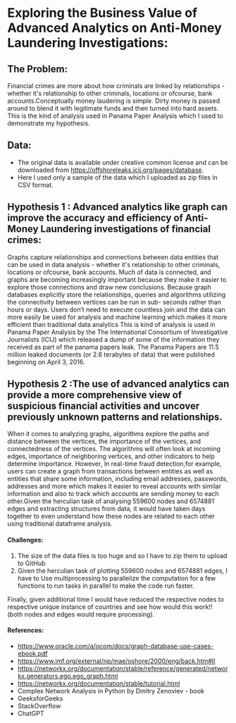 # Exploring the Business Value of Advanced Analytics on Anti-Money Laundering  Investigations:
## The Problem:
Financial crimes are more about how criminals are linked by relationships - whether it's relationship to other criminals, locations or ofcourse, bank accounts.Conceptually money laudering is simple. Dirty money is passed around to blend it with legitimate funds and then turned into hard assets. This is the kind of analysis used in Panama Paper Analysis which I used to demonstrate my hypothesis.


## Data:
* The original data is available under creative common license and can be downloaded from https://offshoreleaks.icij.org/pages/database.
* Here I used only a sample of the data which I uploaded as zip files in CSV format.

## Hypothesis 1 : Advanced analytics like graph can improve the accuracy and efficiency of Anti-Money Laundering investigations of financial crimes:
Graphs capture relationships and connections between data entities that can be used in data analysis - whether it's relationship to other criminals, locations or ofcourse, bank accounts. Much of data is connected, and graphs are becoming increasingly important because they make it easier to explore those connections and draw new conclusions. Because graph databases explicitly store the relationships, queries and algorithms utilizing the connectivity between vertices can be run in sub- seconds rather than hours or days. Users don’t need to execute countless join and the data can more easily be used for analysis and machine learning which makes it more efficient than traditional data analytics
This is kind of analysis is used in Panama Paper Analysis by the The International Consortium of Investigative Journalists (ICIJ) which released a dump of some of the information they received as part of the panama papers leak. The Panama Papers are 11.5 million leaked documents (or 2.6 terabytes of data) that were published beginning on April 3, 2016.


## Hypothesis 2 :The use of advanced analytics can provide a more comprehensive view of suspicious financial activities and uncover previously unknown patterns and relationships.
When it comes to analyzing graphs, algorithms explore the paths and distance between the vertices, the importance of the vertices, and connectedness of the vertices. The algorithms will often look at incoming edges, importance of neighboring vertices, and other indicators to help determine importance. However, In real-time fraud detection,for example, users can create a graph from transactions between entities as well as entities that share some information, including email addresses, passwords, addresses and more which makes it easier to reveal accounts with similar information and also to track which accounts are sending money to each other.Given the herculian task of analysing 559600 nodes and 6574881 edges and extracting structures from data, it would have taken days together to even understand how these nodes are related to each other using traditional dataframe analysis.


#### Challenges:
1. The size of the data files is too huge and so I have to zip them to upload to GitHub
2. Given the herculian task of plotting 559600 nodes and 6574881 edges, I have to Use multiprocessing to parallelize the computation for a few functions to run tasks in parallel to make the code run faster.

Finally, given additional time I would have reduced the respective nodes to respective unique instance of countries and see how would this work!! (both nodes and edges would require processing).

#### References:
* https://www.oracle.com/a/ocom/docs/graph-database-use-cases-ebook.pdf
* https://www.imf.org/external/np/mae/oshore/2000/eng/back.htm#II 
* https://networkx.org/documentation/stable/reference/generated/networkx.generators.ego.ego_graph.html
* https://networkx.org/documentation/stable/tutorial.html
* Complex Network Analysis in Python by Dmitry Zenoviev - book
* GeeksforGeeks
* StackOverflow
* ChatGPT

